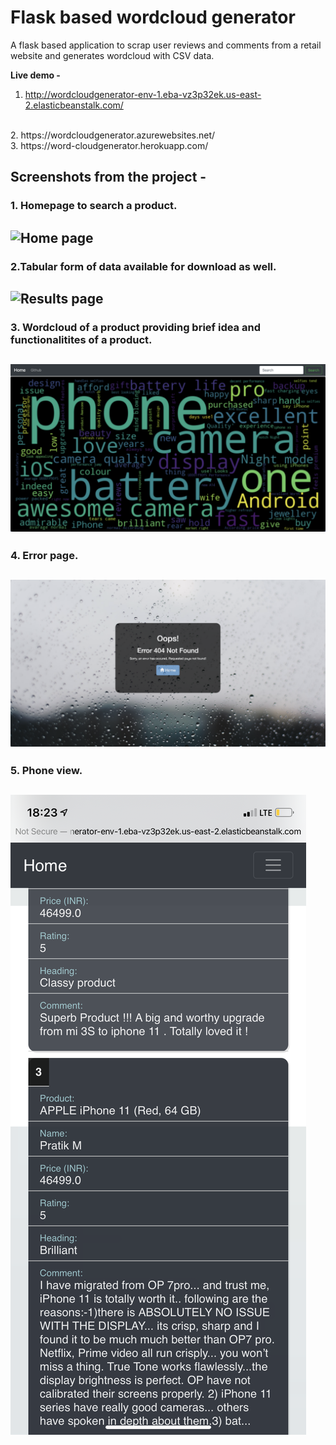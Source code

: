 # Flask based wordcloud generator
A flask based application to scrap user reviews and comments from a retail website and generates wordcloud with CSV data.


**Live demo -** 
1. http://wordcloudgenerator-env-1.eba-vz3p32ek.us-east-2.elasticbeanstalk.com/
<br>
2. https://wordcloudgenerator.azurewebsites.net/
<br>
3. https://word-cloudgenerator.herokuapp.com/
<br>

## Screenshots from the project -
### 1. Homepage to search a product.

![Home page](Screenshots/homepage.png)
---

### 2.Tabular form of data available for download as well. 

![Results page](Screenshots/results.png)
---

### 3. Wordcloud of a product providing brief idea and functionalitites of a product.

![Wordcloud display](Screenshots/wordcloud.png)
---

### 4. Error page.

![404 error page](Screenshots/error.png)
---

### 5. Phone view.

![view on phone](Screenshots/phone.PNG)
---

